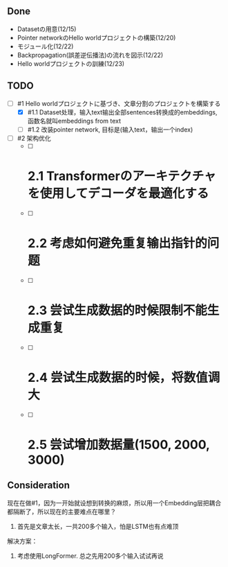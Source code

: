 ## Done
* Datasetの用意(12/15)
* Pointer networkのHello worldプロジェクトの構築(12/20)
* モジュール化(12/22)
* Backpropagation(誤差逆伝播法)の流れを図示(12/22)
* Hello worldプロジェクトの訓練(12/23)

## TODO
- [ ] #1 Hello worldプロジェクトに基づき、文章分割のプロジェクトを構築する
  - [X] #1.1 Dataset处理，输入text输出全部sentences转换成的embeddings, 函数名就叫embeddings from text
  - [ ] #1.2 改装pointer network, 目标是(输入text，输出一个index)
- [ ] #2 架构优化
  - [ ] # 2.1 Transformerのアーキテクチャを使用してデコーダを最適化する
  - [ ] # 2.2 考虑如何避免重复输出指针的问题
  - [ ] # 2.3 尝试生成数据的时候限制不能生成重复
  - [ ] # 2.4 尝试生成数据的时候，将数值调大
  - [ ] # 2.5 尝试增加数据量(1500, 2000, 3000)

## Consideration
现在在做#1，因为一开始就设想到转换的麻烦，所以用一个Embedding层把耦合都隔断了，所以现在的主要难点在哪里？
1. 首先是文章太长，一共200多个输入，怕是LSTM也有点难顶

解决方案：
1. 考虑使用LongFormer. 总之先用200多个输入试试再说

